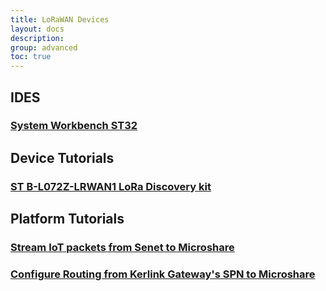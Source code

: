 ```yaml
---
title: LoRaWAN Devices
layout: docs
description: 
group: advanced
toc: true
---
```


## IDES

### [System Workbench ST32](system-workbench-st32-ide)

## Device Tutorials

### [ST B-L072Z-LRWAN1 LoRa Discovery kit](st-b-l072z-lrwan1-discovery-kit)

## Platform Tutorials

### [Stream IoT packets from Senet to Microshare](senet-tutorial)
### [Configure Routing from Kerlink Gateway's SPN to Microshare](kerlink-tutorial)
